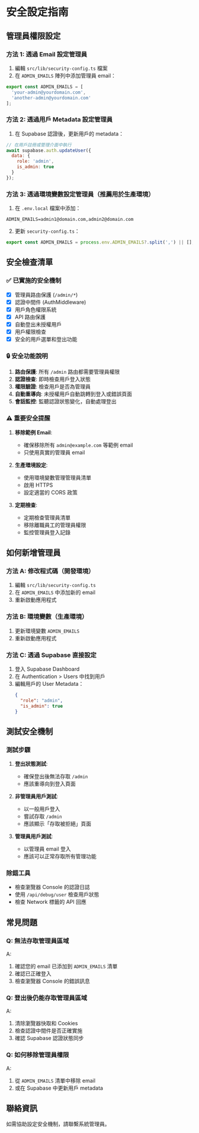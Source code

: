 # 安全設定指南

## 管理員權限設定

### 方法 1: 透過 Email 設定管理員

1. 編輯 `src/lib/security-config.ts` 檔案
2. 在 `ADMIN_EMAILS` 陣列中添加管理員 email：

```typescript
export const ADMIN_EMAILS = [
  'your-admin@yourdomain.com',
  'another-admin@yourdomain.com'
];
```

### 方法 2: 透過用戶 Metadata 設定管理員

1. 在 Supabase 認證後，更新用戶的 metadata：

```javascript
// 在用戶註冊或管理介面中執行
await supabase.auth.updateUser({
  data: {
    role: 'admin',
    is_admin: true
  }
});
```

### 方法 3: 透過環境變數設定管理員（推薦用於生產環境）

1. 在 `.env.local` 檔案中添加：

```
ADMIN_EMAILS=admin1@domain.com,admin2@domain.com
```

2. 更新 `security-config.ts`：

```typescript
export const ADMIN_EMAILS = process.env.ADMIN_EMAILS?.split(',') || [];
```

## 安全檢查清單

### ✅ 已實施的安全機制

- [x] 管理員路由保護 (`/admin/*`)
- [x] 認證中間件 (AuthMiddleware)
- [x] 用戶角色權限系統
- [x] API 路由保護
- [x] 自動登出未授權用戶
- [x] 用戶權限檢查
- [x] 安全的用戶選單和登出功能

### 🔒 安全功能說明

1. **路由保護**: 所有 `/admin` 路由都需要管理員權限
2. **認證檢查**: 即時檢查用戶登入狀態
3. **權限驗證**: 檢查用戶是否為管理員
4. **自動重導向**: 未授權用戶自動跳轉到登入或錯誤頁面
5. **會話監控**: 監聽認證狀態變化，自動處理登出

### ⚠️ 重要安全提醒

1. **移除範例 Email**: 
   - 確保移除所有 `admin@example.com` 等範例 email
   - 只使用真實的管理員 email

2. **生產環境設定**:
   - 使用環境變數管理管理員清單
   - 啟用 HTTPS
   - 設定適當的 CORS 政策

3. **定期檢查**:
   - 定期檢查管理員清單
   - 移除離職員工的管理員權限
   - 監控管理員登入記錄

## 如何新增管理員

### 方法 A: 修改程式碼（開發環境）

1. 編輯 `src/lib/security-config.ts`
2. 在 `ADMIN_EMAILS` 中添加新的 email
3. 重新啟動應用程式

### 方法 B: 環境變數（生產環境）

1. 更新環境變數 `ADMIN_EMAILS`
2. 重新啟動應用程式

### 方法 C: 透過 Supabase 直接設定

1. 登入 Supabase Dashboard
2. 在 Authentication > Users 中找到用戶
3. 編輯用戶的 User Metadata：
   ```json
   {
     "role": "admin",
     "is_admin": true
   }
   ```

## 測試安全機制

### 測試步驟

1. **登出狀態測試**:
   - 確保登出後無法存取 `/admin`
   - 應該重導向到登入頁面

2. **非管理員用戶測試**:
   - 以一般用戶登入
   - 嘗試存取 `/admin`
   - 應該顯示「存取被拒絕」頁面

3. **管理員用戶測試**:
   - 以管理員 email 登入
   - 應該可以正常存取所有管理功能

### 除錯工具

- 檢查瀏覽器 Console 的認證日誌
- 使用 `/api/debug/user` 檢查用戶狀態
- 檢查 Network 標籤的 API 回應

## 常見問題

### Q: 無法存取管理員區域
A: 
1. 確認您的 email 已添加到 `ADMIN_EMAILS` 清單
2. 確認已正確登入
3. 檢查瀏覽器 Console 的錯誤訊息

### Q: 登出後仍能存取管理員區域
A: 
1. 清除瀏覽器快取和 Cookies
2. 檢查認證中間件是否正確實施
3. 確認 Supabase 認證狀態同步

### Q: 如何移除管理員權限
A:
1. 從 `ADMIN_EMAILS` 清單中移除 email
2. 或在 Supabase 中更新用戶 metadata

## 聯絡資訊

如需協助設定安全機制，請聯繫系統管理員。